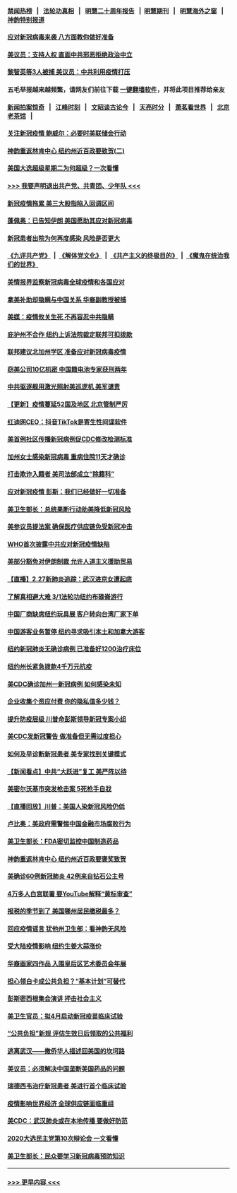 #### [禁闻热榜](热点新闻.md?=0)  &nbsp;&nbsp;|&nbsp;&nbsp; [法轮功真相](https://github.com/gfw-breaker/truth/blob/master/README.md?=0) &nbsp;&nbsp;|&nbsp;&nbsp; [明慧二十周年报告](https://github.com/gfw-breaker/mh-reports/blob/master/README.md?=0) &nbsp;&nbsp;|&nbsp;&nbsp;[明慧期刊](https://github.com/gfw-breaker/mh-qikan) &nbsp;&nbsp;|&nbsp;&nbsp; [明慧海外之窗](https://github.com/gfw-breaker/mh-news/blob/master/README.md?=0) &nbsp;&nbsp;|&nbsp;&nbsp; [神韵特别报道](https://github.com/gfw-breaker/mh-news/blob/master/shenyun.md?=0)
#### [应对新冠病毒来袭 八方面教你做好准备](../pages/nsc412/n11903736.md?t=02290831) 
#### [美议员：支持人权 直面中共邪恶拒绝政治中立](../pages/nsc412/n11903790.md?t=02290831) 
#### [黎智英等3人被捕 美议员：中共利用疫情打压](../pages/nsc412/n11903768.md?t=02290831) 
#### 五毛举报越来越频繁，请网友们前往下载 [一键翻墙软件](https://github.com/gfw-breaker/ssr-accounts)，并将此项目推荐给亲友
#### [新闻拍案惊奇](https://github.com/gfw-breaker/banned-news/blob/master/pages/link4.md) &nbsp;&nbsp;|&nbsp;&nbsp; [江峰时刻](https://github.com/gfw-breaker/banned-news/blob/master/pages/link4.md) &nbsp;&nbsp;|&nbsp;&nbsp; [文昭谈古论今](https://github.com/gfw-breaker/banned-news/blob/master/pages/link4.md) &nbsp;&nbsp;|&nbsp;&nbsp; [天亮时分](https://github.com/gfw-breaker/banned-news/blob/master/pages/link4.md) &nbsp;&nbsp;|&nbsp;&nbsp; [萧茗看世界](https://github.com/gfw-breaker/banned-news/blob/master/pages/link4.md) &nbsp;&nbsp;|&nbsp;&nbsp; [北京老茶馆](https://github.com/gfw-breaker/banned-news/blob/master/pages/link4.md) &nbsp;&nbsp;|&nbsp;&nbsp; 
#### [关注新冠疫情 鲍威尔：必要时美联储会行动](../pages/nsc412/n11903672.md?t=02290831) 
#### [神韵重返林肯中心 纽约州近百政要致贺(二)](../pages/nsc412/n11897500.md?t=02290831) 
#### [美国大选超级星期二为何超级？一次看懂](../pages/nsc412/n11903490.md?t=02290831) 
#### [>>> 我要声明退出共产党、共青团、少年队 <<<](https://github.com/begood0513/goodnews/blob/master/quit/letter.md) 
#### [新冠疫情拖累 美三大股指陷入回调区间](../pages/nsc412/n11903211.md?t=02290831) 
#### [蓬佩奥：已告知伊朗 美国愿助其应对新冠病毒](../pages/nsc412/n11903212.md?t=02290831) 
#### [新冠患者出院为何再度感染 风险是否更大](../pages/nsc412/n11903262.md?t=02290831) 
#### [《九评共产党》](https://github.com/begood0513/9ping.md/blob/master/README.md) &nbsp;|&nbsp; [《解体党文化》](../../../../jtdwh.md/blob/master/README.md)  &nbsp;|&nbsp; [《共产主义的终极目的》](../../../../gczydzjmd.md/blob/master/README.md) &nbsp;|&nbsp; [《魔鬼在统治我们的世界》](../../../../mgztzwmdsj.md/blob/master/README.md) 
#### [美情报界监察新冠病毒全球疫情和各国应对](../pages/nsc412/n11903098.md?t=02290831) 
#### [拿美补助却隐瞒与中国关系 华裔副教授被捕](../pages/nsc412/n11901687.md?t=02290831) 
#### [美媒：疫情攸关生死 不再容忍中共隐瞒](../pages/nsc412/n11901694.md?t=02290831) 
#### [庇护州不合作  纽约上诉法院裁定联邦可扣拨款](../pages/nsc412/n11902238.md?t=02290831) 
#### [联邦建议北加州学区 准备应对新冠病毒疫情](../pages/nsc412/n11902448.md?t=02290831) 
#### [窃美公司10亿机密 中国籍电池专家获刑两年](../pages/nsc412/n11901996.md?t=02290831) 
#### [中共驱逐舰用激光照射美巡逻机 美军谴责](../pages/nsc412/n11901964.md?t=02290831) 
#### [【更新】疫情蔓延52国及地区 北京管制严厉](../pages/nsc412/n11890652.md?t=02290831) 
#### [红迪网CEO：抖音TikTok是寄生性间谍软件](../pages/nsc412/n11901675.md?t=02290831) 
#### [美首例社区传播新冠病例促CDC修改检测标准](../pages/nsc412/n11901490.md?t=02290831) 
#### [加州女士感染新冠病毒 重病住院11天才确诊](../pages/nsc412/n11901246.md?t=02290831) 
#### [打击欺诈入籍者 美司法部成立“除籍科”](../pages/nsc412/n11901364.md?t=02290831) 
#### [应对新冠疫情 彭斯：我们已经做好一切准备](../pages/nsc412/n11901268.md?t=02290831) 
#### [美卫生部长：总统果断行动助美降低新冠风险](../pages/nsc412/n11900906.md?t=02290831) 
#### [美参议员提法案 确保医疗供应链免受新冠冲击](../pages/nsc412/n11901144.md?t=02290831) 
#### [WHO首次披露中共应对新冠疫情缺陷](../pages/nsc412/n11900978.md?t=02290831) 
#### [美部分豁免对伊朗制裁 允许人道主义援助贸易](../pages/nsc412/n11900859.md?t=02290831) 
#### [【直播】2.27新肺炎追踪：武汉进京女遭起底](../pages/nsc412/n11900415.md?t=02290831) 
#### [了解真相避大难  3/1法轮功纽约布碌崙游行](../pages/nsc412/n11899501.md?t=02290831) 
#### [中国厂商缺席纽约玩具展  客户转向台湾厂家下单](../pages/nsc412/n11899505.md?t=02290831) 
#### [中国游客业务暂停  纽约寻求吸引本土和加拿大游客](../pages/nsc412/n11899492.md?t=02290831) 
#### [纽约新冠肺炎无确诊病例  已准备好1200治疗床位](../pages/nsc412/n11899474.md?t=02290831) 
#### [纽约州长紧急拨款4千万元抗疫](../pages/nsc412/n11899477.md?t=02290831) 
#### [美CDC确诊加州一新冠病例 如何感染未知](../pages/nsc412/n11899165.md?t=02290831) 
#### [企业收集个资应付费 你的隐私值多少钱？](../pages/nsc412/n11898097.md?t=02290831) 
#### [提升防疫层级 川普命彭斯领导新冠专案小组](../pages/nsc412/n11898934.md?t=02290831) 
#### [美CDC发新冠警告 做准备但无需过度担心](../pages/nsc412/n11898923.md?t=02290831) 
#### [如何及早诊断新冠患者 美专家找到关键模式](../pages/nsc412/n11898626.md?t=02290831) 
#### [【新闻看点】中共“大跃进”复工 美严阵以待](../pages/nsc412/n11898221.md?t=02290831) 
#### [美密尔沃基市突发枪击案 5死枪手自戕](../pages/nsc412/n11898687.md?t=02290831) 
#### [【直播回放】川普：美国人染新冠风险仍低](../pages/nsc412/n11898088.md?t=02290831) 
#### [卢比奥：美政府需警惕中国金融市场腐败行为](../pages/nsc412/n11898327.md?t=02290831) 
#### [美卫生部长：FDA密切监控中国制造药品](../pages/nsc412/n11898231.md?t=02290831) 
#### [神韵重返林肯中心 纽约州近百政要褒奖致贺](../pages/nsc412/n11893366.md?t=02290831) 
#### [美确诊60例新冠肺炎 42例来自钻石公主号](../pages/nsc412/n11898098.md?t=02290831) 
#### [4万多人白宫联署 要YouTube解释“黄标审查”](../pages/nsc412/n11897803.md?t=02290831) 
#### [报税的季节到了 美国哪州居民缴税最多？](../pages/nsc412/n11897626.md?t=02290831) 
#### [回应疫情谣言 犹他州卫生部：看神韵无风险](../pages/nsc412/n11896078.md?t=02290831) 
#### [受大陆疫情影响  纽约生姜大蒜涨价](../pages/nsc412/n11896485.md?t=02290831) 
#### [华裔画家四作品  入围皇后区艺术委员会年展](../pages/nsc412/n11896497.md?t=02290831) 
#### [担心领白卡成公共负担？“基本计划”可替代](../pages/nsc412/n11896478.md?t=02290831) 
#### [彭斯密西根集会演讲 抨击社会主义](../pages/nsc412/n11896543.md?t=02290831) 
#### [美卫生官员：拟4月启动新冠疫苗临床试验](../pages/nsc412/n11896357.md?t=02290831) 
#### [“公共负担”新规  评估生效日后领取的公共福利](../pages/nsc412/n11893847.md?t=02290831) 
#### [逃离武汉——撤侨华人描述回美国的坎坷路](../pages/nsc412/n11895897.md?t=02290831) 
#### [美议员：必须解决中国垄断美国药品的问题](../pages/nsc412/n11895991.md?t=02290831) 
#### [瑞德西韦治疗新冠患者 美进行首个临床试验](../pages/nsc412/n11895845.md?t=02290831) 
#### [疫情影响世界经济 全球供应链面临重组](../pages/nsc412/n11895634.md?t=02290831) 
#### [美CDC：武汉肺炎或在本地传播 要做好防范](../pages/nsc412/n11895597.md?t=02290831) 
#### [2020大选民主党第10次辩论会 一文看懂](../pages/nsc412/n11895486.md?t=02290831) 
#### [美卫生部长：民众要学习新冠病毒预防知识](../pages/nsc412/n11895308.md?t=02290831) 

----
#### [ >>> 更早内容 <<< ](../indexes/nsc412-earlier.md)
